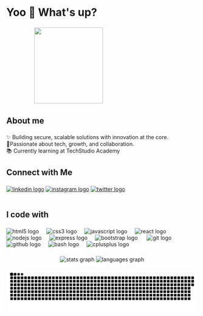 <h1 align="left">Yoo 👋 What's up?</h1>

###

<div align="center">
  <img height="200" width="60%" src="https://media3.giphy.com/media/v1.Y2lkPTc5MGI3NjExMDRzYjBtcWJkaTMxbndhdG05aG01bmVzc2Z5emkzYXBzd2V4M2ZsYyZlcD12MV9pbnRlcm5hbF9naWZfYnlfaWQmY3Q9Zw/1C8bHHJturSx2/giphy.webp"  />                                              
</div>

###

<h2 align="left">About me</h2>

###

<p align="left">✨ Building secure, scalable solutions with innovation at the core.<br>🎯Passionate about tech, growth, and collaboration.<br>📚 Currently learning at TechStudio Academy</p>

###

<h2 align="left">Connect with Me</h2>

###

<div align="left">
  <a href="https://www.linkedin.com/in/poloexe/"><img src="https://raw.githubusercontent.com/maurodesouza/profile-readme-generator/master/src/assets/icons/social/linkedin/default.svg"            width="52" height="40" alt="linkedin logo" /></a>
  <a href="https://www.instagram.com/rtro.polo/"><img src="https://raw.githubusercontent.com/maurodesouza/profile-readme-generator/master/src/assets/icons/social/instagram/default.svg" width="52" height="40" alt="instagram logo"  /></a>
  <a href="https://x.com/capalot_tecs"><img src="https://raw.githubusercontent.com/maurodesouza/profile-readme-generator/master/src/assets/icons/social/twitter/default.svg" width="52" height="40" alt="twitter logo"/></a>                          
</div>  

###

<p align="left"></p>

###

<h2 align="left">I code with</h2>

###

<div align="left">
  <img src="https://cdn.jsdelivr.net/gh/devicons/devicon/icons/html5/html5-original.svg" height="40" alt="html5 logo"  />
  <img width="12" />
  <img src="https://cdn.jsdelivr.net/gh/devicons/devicon/icons/css3/css3-original.svg" height="40" alt="css3 logo"  />
  <img width="12" />
  <img src="https://cdn.jsdelivr.net/gh/devicons/devicon/icons/javascript/javascript-original.svg" height="40" alt="javascript logo"  />
  <img width="12" />
  <img src="https://cdn.jsdelivr.net/gh/devicons/devicon/icons/react/react-original.svg" height="40" alt="react logo"  />
  <img width="12" />
  <img src="https://cdn.jsdelivr.net/gh/devicons/devicon/icons/nodejs/nodejs-original.svg" height="40" alt="nodejs logo"  />
  <img width="12" />
  <img src="https://cdn.jsdelivr.net/gh/devicons/devicon/icons/express/express-original.svg" height="40" alt="express logo"  />
  <img width="12" />
  <img src="https://cdn.jsdelivr.net/gh/devicons/devicon/icons/bootstrap/bootstrap-original.svg" height="40" alt="bootstrap logo"  />  
  <img width="12" />
  <img src="https://cdn.jsdelivr.net/gh/devicons/devicon/icons/git/git-original.svg" height="40" alt="git logo"  />
  <img width="12" />
  <img src="https://cdn.jsdelivr.net/gh/devicons/devicon/icons/github/github-original.svg" height="40" alt="github logo"  />
  <img width="12" />
  <img src="https://cdn.jsdelivr.net/gh/devicons/devicon/icons/bash/bash-original.svg" height="40" alt="bash logo"  />
  <img width="12" />
  <img src="https://cdn.jsdelivr.net/gh/devicons/devicon/icons/cplusplus/cplusplus-original.svg" height="40" alt="cplusplus logo"  />  
</div>

###

<div align="center">
  <img src="https://github-readme-stats.vercel.app/api?username=poloexe&hide_title=false&hide_rank=false&show_icons=true&include_all_commits=true&count_private=true&disable_animations=false&theme=dracula&locale=en&hide_border=false&order=1" height="150" alt="stats graph"  />
  <img src="https://github-readme-stats.vercel.app/api/top-langs?username=poloexe&locale=en&hide_title=false&layout=compact&card_width=320&langs_count=5&theme=dracula&hide_border=false&order=2" height="150" alt="languages graph"  />
</div>


<picture>
  <source media="(prefers-color-scheme: dark)" srcset="https://raw.githubusercontent.com/poloexe/poloexe/output/github-snake-dark.svg" />                    
  <source media="(prefers-color-scheme: light)" srcset="https://raw.githubusercontent.com/poloexe/poloexe/output/github-snake.svg" />                  
  <img alt="github-snake" src="https://raw.githubusercontent.com/poloexe/poloexe/output/github-snake.svg" />                  
</picture>
